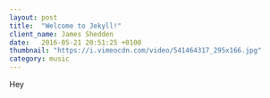 ```yaml
---
layout: post
title:  "Welcome to Jekyll!"
client_name: James Shedden
date:   2016-05-21 20:51:25 +0100
thumbnail: "https://i.vimeocdn.com/video/541464317_295x166.jpg"
category: music
---
```


Hey
